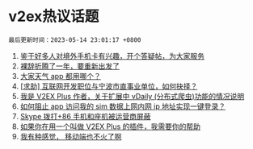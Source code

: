 # v2ex热议话题

`最后更新时间：2023-05-14 23:01:17 +0800`

1. [鉴于好多人对境外手机卡有兴趣，开个答疑帖，为大家服务](https://www.v2ex.com/t/939849)
1. [裸辞折腾了一年，要重新出发了](https://www.v2ex.com/t/939844)
1. [大家天气 app 都用哪个？](https://www.v2ex.com/t/939827)
1. [[求助] 互联网开发职位与宁波市直事业单位，如何抉择？](https://www.v2ex.com/t/939873)
1. [我是 V2EX Plus 作者，关于扩展中 vDaily (分布式爬虫)功能的情况说明](https://www.v2ex.com/t/939852)
1. [如何阻止 app 访问我的 sim 数据上网内网 ip 地址实现一键登录？](https://www.v2ex.com/t/939831)
1. [Skype 拨打+86 手机和座机被运营商屏蔽](https://www.v2ex.com/t/939832)
1. [如果你在用一个叫做 V2EX Plus 的插件，我需要你的帮助](https://www.v2ex.com/t/939839)
1. [我有种感觉， 移动端也不火了啊](https://www.v2ex.com/t/939842)

